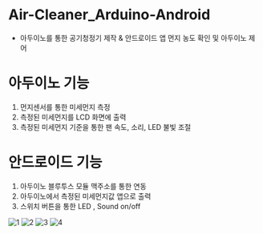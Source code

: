 # Air-Cleaner_Arduino-Android

- 아두이노를 통한 공기청정기 제작 &amp; 안드로이드 앱 먼지 농도 확인 및 아두이노 제어

# 아두이노 기능
1. 먼지센서를 통한 미세먼지 측정
2. 측정된 미세먼지를 LCD 화면에 출력
3. 측정된 미세먼지 기준을 통한 팬 속도, 소리, LED 불빛 조절

# 안드로이드 기능
1. 아두이노 블루투스 모듈 맥주소를 통한 연동
2. 아두이노에서 측정된 미세먼지값 앱으로 출력
3. 스위치 버튼을 통한 LED , Sound on/off 

![1](https://user-images.githubusercontent.com/41371709/49079662-912c3b00-f284-11e8-8227-30a851afa906.jpg)
![2](https://user-images.githubusercontent.com/41371709/49079665-92f5fe80-f284-11e8-8f15-bf8fd093089f.jpg)
![3](https://user-images.githubusercontent.com/41371709/49079675-94bfc200-f284-11e8-9810-3f5b07357fa8.jpg)
![4](https://user-images.githubusercontent.com/41371709/49079680-96898580-f284-11e8-9a72-5a89dcc6b942.jpg)


